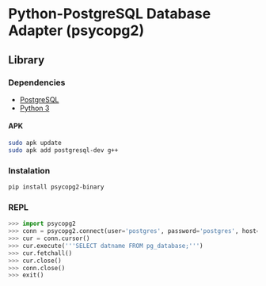 # Python-PostgreSQL Database Adapter (psycopg2)

## Library

### Dependencies

- [PostgreSQL](/postgresql.md#Docker)
- [Python 3](/python3.md#Docker)

#### APK

```sh
sudo apk update
sudo apk add postgresql-dev g++
```

### Instalation

```sh
pip install psycopg2-binary
```

### REPL

```py
>>> import psycopg2
>>> conn = psycopg2.connect(user='postgres', password='postgres', host='postgres')
>>> cur = conn.cursor()
>>> cur.execute('''SELECT datname FROM pg_database;''')
>>> cur.fetchall()
>>> cur.close()
>>> conn.close()
>>> exit()
```
